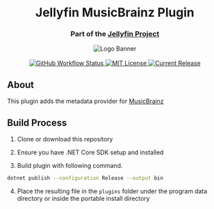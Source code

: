 <h1 align="center">Jellyfin MusicBrainz Plugin</h1>
<h3 align="center">Part of the <a href="https://jellyfin.media">Jellyfin Project</a></h3>

<p align="center">
<img alt="Logo Banner" src="https://raw.githubusercontent.com/jellyfin/jellyfin-ux/master/branding/SVG/banner-logo-solid.svg?sanitize=true"/>
<br/>
<br/>
<a href="https://github.com/jellyfin/jellyfin-plugin-musicbrainz/actions?query=workflow%3A%22Test+Build+Plugin%22">
<img alt="GitHub Workflow Status" src="https://img.shields.io/github/workflow/status/jellyfin/jellyfin-plugin-musicbrainz/Test%20Build%20Plugin.svg">
</a>
<a href="https://github.com/jellyfin/jellyfin-plugin-musicbrainz">
<img alt="MIT License" src="https://img.shields.io/github/license/jellyfin/jellyfin-plugin-musicbrainz.svg"/>
</a>
<a href="https://github.com/jellyfin/jellyfin-plugin-musicbrainz/releases">
<img alt="Current Release" src="https://img.shields.io/github/release/jellyfin/jellyfin-plugin-musicbrainz.svg"/>
</a>
</p>

## About
This plugin adds the metadata provider for [MusicBrainz](https://musicbrainz.org/)

## Build Process

1. Clone or download this repository

2. Ensure you have .NET Core SDK setup and installed

3. Build plugin with following command.

```sh
dotnet publish --configuration Release --output bin
```
4. Place the resulting file in the `plugins` folder under the program data directory or inside the portable install directory
